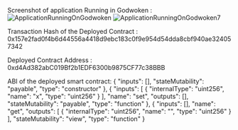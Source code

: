 Screenshot of application Running in Godwoken :
![ApplicationRunningOnGodwoken](https://user-images.githubusercontent.com/29740766/131251770-d8fcdcc6-e146-4729-a434-6b208547b9bd.png)
![ApplicationRunningOnGodwoken7](https://user-images.githubusercontent.com/29740766/131252993-541a7fa6-8e89-4f74-88ab-c80b9c524e98.png)



Transaction Hash of the Deployed Contract : 0x157e2fad0f4b6d44556a4418d9ebc183c0f9e954d54dda8cbf940ae324057342

Deployed Contract Address : 0xd4Ad382abC019Bf2b1EDF6300b9875CF77c38BBB


ABI of the deployed smart contract:
{
      "inputs": [],
      "stateMutability": "payable",
      "type": "constructor"
    },
    { 
      "inputs": [
        {
          "internalType": "uint256",
          "name": "x",
          "type": "uint256"
        }
      ],
      "name": "set",
      "outputs": [],
      "stateMutability": "payable",
      "type": "function"
    },
    { 
      "inputs": [],
      "name": "get",
      "outputs": [
        {
          "internalType": "uint256",
          "name": "",
          "type": "uint256"
        }
      ],
      "stateMutability": "view",
      "type": "function"
    }




